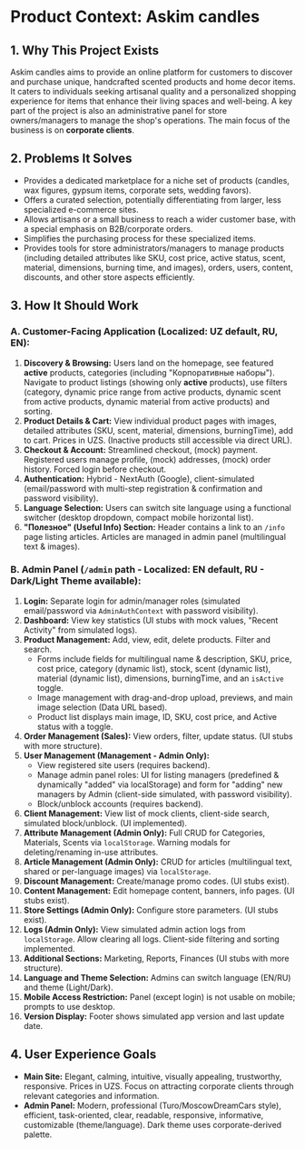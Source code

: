 
# Product Context: Askim candles

## 1. Why This Project Exists

Askim candles aims to provide an online platform for customers to discover and purchase unique, handcrafted scented products and home decor items. It caters to individuals seeking artisanal quality and a personalized shopping experience for items that enhance their living spaces and well-being. A key part of the project is also an administrative panel for store owners/managers to manage the shop's operations. The main focus of the business is on **corporate clients**.

## 2. Problems It Solves

*   Provides a dedicated marketplace for a niche set of products (candles, wax figures, gypsum items, corporate sets, wedding favors).
*   Offers a curated selection, potentially differentiating from larger, less specialized e-commerce sites.
*   Allows artisans or a small business to reach a wider customer base, with a special emphasis on B2B/corporate orders.
*   Simplifies the purchasing process for these specialized items.
*   Provides tools for store administrators/managers to manage products (including detailed attributes like SKU, cost price, active status, scent, material, dimensions, burning time, and images), orders, users, content, discounts, and other store aspects efficiently.

## 3. How It Should Work

### A. Customer-Facing Application (Localized: UZ default, RU, EN):

1.  **Discovery & Browsing:** Users land on the homepage, see featured **active** products, categories (including "Корпоративные наборы"). Navigate to product listings (showing only **active** products), use filters (category, dynamic price range from active products, dynamic scent from active products, dynamic material from active products) and sorting.
2.  **Product Details & Cart:** View individual product pages with images, detailed attributes (SKU, scent, material, dimensions, burningTime), add to cart. Prices in UZS. (Inactive products still accessible via direct URL).
3.  **Checkout & Account:** Streamlined checkout, (mock) payment. Registered users manage profile, (mock) addresses, (mock) order history. Forced login before checkout.
4.  **Authentication:** Hybrid - NextAuth (Google), client-simulated (email/password with multi-step registration & confirmation and password visibility).
5.  **Language Selection:** Users can switch site language using a functional switcher (desktop dropdown, compact mobile horizontal list).
6.  **"Полезное" (Useful Info) Section:** Header contains a link to an `/info` page listing articles. Articles are managed in admin panel (multilingual text & images).

### B. Admin Panel (`/admin` path - Localized: EN default, RU - Dark/Light Theme available):

1.  **Login:** Separate login for admin/manager roles (simulated email/password via `AdminAuthContext` with password visibility).
2.  **Dashboard:** View key statistics (UI stubs with mock values, "Recent Activity" from simulated logs).
3.  **Product Management:** Add, view, edit, delete products. Filter and search.
    *   Forms include fields for multilingual name & description, SKU, price, cost price, category (dynamic list), stock, scent (dynamic list), material (dynamic list), dimensions, burningTime, and an `isActive` toggle.
    *   Image management with drag-and-drop upload, previews, and main image selection (Data URL based).
    *   Product list displays main image, ID, SKU, cost price, and Active status with a toggle.
4.  **Order Management (Sales):** View orders, filter, update status. (UI stubs with more structure).
5.  **User Management (Management - Admin Only):**
    *   View registered site users (requires backend).
    *   Manage admin panel roles: UI for listing managers (predefined & dynamically "added" via localStorage) and form for "adding" new managers by Admin (client-side simulated, with password visibility).
    *   Block/unblock accounts (requires backend).
6.  **Client Management:** View list of mock clients, client-side search, simulated block/unblock. (UI implemented).
7.  **Attribute Management (Admin Only):** Full CRUD for Categories, Materials, Scents via `localStorage`. Warning modals for deleting/renaming in-use attributes.
8.  **Article Management (Admin Only):** CRUD for articles (multilingual text, shared or per-language images) via `localStorage`.
9.  **Discount Management:** Create/manage promo codes. (UI stubs exist).
10. **Content Management:** Edit homepage content, banners, info pages. (UI stubs exist).
11. **Store Settings (Admin Only):** Configure store parameters. (UI stubs exist).
12. **Logs (Admin Only):** View simulated admin action logs from `localStorage`. Allow clearing all logs. Client-side filtering and sorting implemented.
13. **Additional Sections:** Marketing, Reports, Finances (UI stubs with more structure).
14. **Language and Theme Selection:** Admins can switch language (EN/RU) and theme (Light/Dark).
15. **Mobile Access Restriction:** Panel (except login) is not usable on mobile; prompts to use desktop.
16. **Version Display:** Footer shows simulated app version and last update date.

## 4. User Experience Goals

*   **Main Site:** Elegant, calming, intuitive, visually appealing, trustworthy, responsive. Prices in UZS. Focus on attracting corporate clients through relevant categories and information.
*   **Admin Panel:** Modern, professional (Turo/MoscowDreamCars style), efficient, task-oriented, clear, readable, responsive, informative, customizable (theme/language). Dark theme uses corporate-derived palette.
